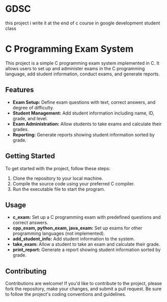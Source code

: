 # GDSC
this project i write it at the end of c course in google development student class
# C Programming Exam System

This project is a simple C programming exam system implemented in C. It allows users to set up and administer exams in the C programming language, add student information, conduct exams, and generate reports.

## Features

- **Exam Setup:** Define exam questions with text, correct answers, and degree of difficulty.
- **Student Management:** Add student information including name, ID, grade, and level.
- **Exam Administration:** Allow students to take exams and calculate their grades.
- **Reporting:** Generate reports showing student information sorted by grade.

## Getting Started

To get started with the project, follow these steps:

1. Clone the repository to your local machine.
2. Compile the source code using your preferred C compiler.
3. Run the executable file to start the program.

## Usage

- **c_exam:** Set up a C programming exam with predefined questions and correct answers.
- **cpp_exam, python_exam, java_exam:** Set up exams for other programming languages (not implemented).
- **add_student_info:** Add student information to the system.
- **take_exam:** Allow a student to take an exam and calculate their grade.
- **print_report:** Generate a report showing student information sorted by grade.

## Contributing

Contributions are welcome! If you'd like to contribute to the project, please fork the repository, make your changes, and submit a pull request. Be sure to follow the project's coding conventions and guidelines.




